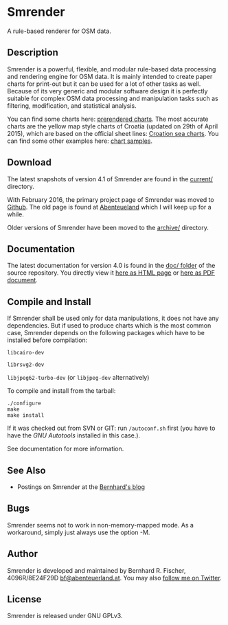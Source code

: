 # Smrender

A rule-based renderer for OSM data.

## Description

Smrender is a powerful, flexible, and modular rule-based data processing and rendering engine for
OSM data. It is mainly intended to create paper charts for print-out but it can
be used for a lot of other tasks as well. Because of its very generic
and modular software design it is perfectly suitable for complex OSM data
processing and manipulation tasks such as filtering, modification, and
statistical analysis.

You can find some charts here: [prerendered
charts](https://www.cypherpunk.at/download/smrender/charts/).  The most
accurate charts are the yellow map style charts of Croatia (updated on 29th of
April 2015), which are based on the official sheet lines: [Croation sea
charts](https://www.cypherpunk.at/download/smrender/charts/croatia/yellow_map/PDF/).
You can find some other examples here: [chart
samples](https://www.cypherpunk.at/download/smrender/samples/).

## Download

The latest snapshots of version 4.1 of Smrender are found in the
[current/](https://www.cypherpunk.at/download/smrender/current/) directory.

With February 2016, the primary project page of Smrender was moved to
[Github](https://github.com/rahra/smrender). The old page is found at
[Abenteueland](http://www.abenteuerland.at/smrender/) which I will keep up for
a while.

Older versions of Smrender have been moved to the [archive/](https://www.cypherpunk.at/download/smrender/archive/) directory.

## Documentation

The latest documentation for version 4.0 is found in the [doc/
folder](https://github.com/rahra/smrender/tree/master/doc) of the source
repository. You directly view it [here as HTML
page](https://htmlpreview.github.io/?https://github.com/rahra/smrender/blob/master/doc/smrender.html)
or [here as PDF
document](https://github.com/rahra/smrender/raw/master/doc/smrender.pdf).

## Compile and Install

If Smrender shall be used only for data manipulations, it does not have any
dependencies. But if used to produce charts which is the most common case,
Smrender depends on the following packages which have to be installed before
compilation:

`libcairo-dev`

`librsvg2-dev`

`libjpeg62-turbo-dev` (or `libjpeg-dev` alternatively)

To compile and install from the tarball:
```Shell
./configure
make
make install
```

If it was checked out from SVN or GIT: run `/autoconf.sh` first (you have to
have the *GNU Autotools* installed in this case.).

See documentation for more information.

## See Also

* Postings on Smrender at the [Bernhard's blog](https://www.cypherpunk.at/tag/smrender/)

## Bugs

Smrender seems not to work in non-memory-mapped mode. As a workaround, simply just always use the option -M.

## Author

Smrender is developed and maintained by Bernhard R. Fischer, 4096R/8E24F29D <bf@abenteuerland.at>.
You may also [follow me on Twitter](http://twitter.com/_Rahra_).

## License

Smrender is released under GNU GPLv3.


